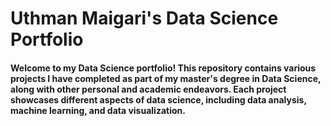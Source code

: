# Uthman Maigari's Data Science Portfolio

#### Welcome to my Data Science portfolio! This repository contains various projects I have completed as part of my master's degree in Data Science, along with other personal and academic endeavors. Each project showcases different aspects of data science, including data analysis, machine learning, and data visualization.
